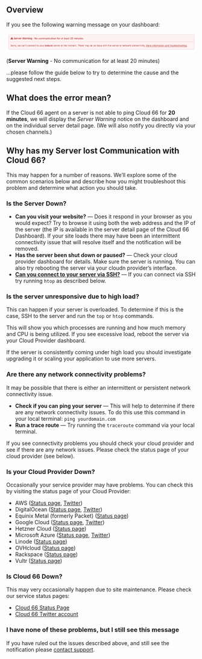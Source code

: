 ## Overview

If you see the following warning message on your dashboard:

![Server Warning banner](/assets/shared/server-warning-20mins.png)

(**Server Warning** - No communication for at least 20 minutes)

…please follow the guide below to try to determine the cause and the suggested next steps.

## What does the error mean?

If the Cloud 66 agent on a server is not able to ping Cloud 66 for **20 minutes**, we will display the *Server Warning* notice on the dashboard and on the individual server detail page.  (We will also notify you directly via your chosen channels.)

## Why has my Server lost Communication with Cloud 66?

This may happen for a number of reasons. We’ll explore some of the common scenarios below and describe how you might troubleshoot this problem and determine what action you should take.

### Is the Server Down?

- **Can you visit your website?** — Does it respond in your browser as you would expect? Try to browse it using both the web address and the IP of the server (the IP is available in the server detail page of the Cloud 66 Dashboard). If your site loads there may have been an intermittent connectivity issue that will resolve itself and the notification will be removed.
- **Has the server been shut down or paused?** — Check your cloud provider dashboard for details. Make sure the server is running. You can also try rebooting the server via your cloudn provider’s interface.
- **[Can you connect to your server via SSH?](https://help.cloud66.com/rails/how-to-guides/common-tools/ssh-to-server.html)** — If you can connect via SSH try running `htop` as described below.

### Is the server unresponsive due to high load?

This can happen if your server is overloaded. To determine if this is the case, SSH to the server and run the `top` or `htop` commands.

This will show you which processes are running and how much memory and CPU is being utilized. If you see excessive load, reboot the server via your Cloud Provider dashboard.

If the server is consistently coming under high load you should investigate upgrading it or scaling your application to use more servers.

### Are there any network connectivity problems?

It may be possible that there is either an intermittent or persistent network connectivity issue.

- **Check if you can ping your server** — This will help to determine if there are any network connectivity issues. To do this use this command in your local terminal: `ping yourdomain.com`
- **Run a trace route** — Try running the `traceroute` command via your local terminal.

If you see connectivity problems you should check your cloud provider and see if there are any network issues. Please check the status page of your cloud provider (see below).

### Is your Cloud Provider Down?

Occasionally your service provider may have problems. You can check this by visiting the status page of your Cloud Provider:

- AWS ([Status page](https://health.aws.amazon.com/health/status), [Twitter](https://twitter.com/awscloud))
- DigitalOcean ([Status page](https://status.digitalocean.com/), [Twitter](https://twitter.com/digitalocean))
- Equinix Metal (formerly Packet) ([Status page](https://status.equinix.com/))
- Google Cloud ([Status page](https://status.cloud.google.com/), [Twitter](https://twitter.com/googlecloud))
- Hetzner Cloud ([Status page](https://status.hetzner.com/))
- Microsoft Azure ([Status page](https://status.azure.com/), [Twitter](https://twitter.com/azure))
- Linode ([Status page](http://status.linode.com/))
- OVHcloud ([Status page](https://www.status-ovhcloud.com/))
- Rackspace ([Status page](https://rackspace.service-now.com/system_status))
- Vultr ([Status page](https://status.vultr.com/))

### Is Cloud 66 Down?

This may very occasionally happen due to site maintenance. Please check our service status pages:

- [Cloud 66 Status Page](http://status.cloud66.com/)
- [Cloud 66 Twitter account](https://twitter.com/cloud66status)

### I have none of these problems, but I still see this message

If you have ruled out the issues described above, and still see the notification please [contact support](http://app.cloud66.com/support_tickets/new).